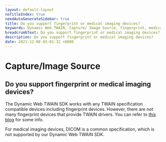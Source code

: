 ```yaml
---
layout: default-layout
noTitleIndex: true
needAutoGenerateSidebar: true
title: Do you support fingerprint or medical imaging devices?
keywords: Dynamic Web TWAIN, Capture/ Image Source, fingerprint, medical imaging
breadcrumbText: Do you support fingerprint or medical imaging devices?
description: Do you support fingerprint or medical imaging devices?
date: 2021-12-08 03:01:32 +0800
---
```


# Capture/Image Source

## Do you support fingerprint or medical imaging devices?

The Dynamic Web TWAIN SDK works with any TWAIN specification compatible devices including fingerprint devices.
However, there are not many fingerprint devices that provide TWAIN drivers. You can refer to <a href="https://www.dynamsoft.com/blog/insights/biometric-capture-fingerprint-application/" target="_blank">this blog</a> for some info.

For medical imaging devices, DICOM is a common specification, which is not supported by our Dynamic Web TWAIN SDK.
